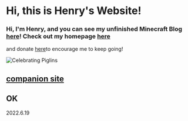 # Hi, this is Henry's Website!
### Hi, I'm Henry, and you can see my unfinished Minecraft Blog [here](https://henrypersonalweb.github.io/blog/)! Check out my homepage [here](https://henrypersonalweb.github.io/home/) 
and donate [here](https://henrypersonalweb.github.io/donations)to encourage me to keep going!

![Celebrating Piglins](https://henrypersonalweb.github.io/piglin.gif)

## [companion site](https://qqiumax.github.io/)
## OK
2022.6.19
